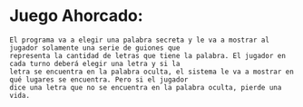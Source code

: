 # Juego Ahorcado:
    El programa va a elegir una palabra secreta y le va a mostrar al jugador solamente una serie de guiones que 
    representa la cantidad de letras que tiene la palabra. El jugador en cada turno deberá elegir una letra y si la 
    letra se encuentra en la palabra oculta, el sistema le va a mostrar en qué lugares se encuentra. Pero si el jugador 
    dice una letra que no se encuentra en la palabra oculta, pierde una vida.
